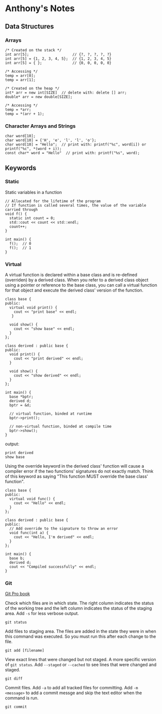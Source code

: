 # Anthony's Notes

## Data Structures

### Arrays

```
/* Created on the stack */
int arr[5];                    // {?, ?, ?, ?, ?}
int arr[5] = {1, 2, 3, 4, 5};  // {1, 2, 3, 4, 5}
int arr[5] = { };              // {0, 0, 0, 0, 0}

/* Accessing */
temp = arr[0];
temp = arr[1];

/* Created on the heap */
int* arr = new int[SIZE]  // delete with: delete [] arr;
double* arr = new double[SIZE];

/* Accessing */
temp = *arr;
temp = *(arr + 1);
```

### Character Arrays and Strings

```
char word[10];
char word[10] = {'H', 'e', 'l', 'l', 'o'};
char word[10] = "Hello";  // print with: printf("%c", word[i]) or printf("%c", *(word + i));
const char* word = "Hello"  // print with: printf("%s", word);
```

## Keywords

### Static
Static variables in a function
```
// Allocated for the lifetime of the program
// If function is called several times, the value of the variable carried through
void f() {
  static int count = 0;
  std::cout << count << std::endl;
  count++;
}

int main() {
  f();  // 0
  f();  // 1
}
```

### Virtual
A virtual function is declared within a base class and is re-defined (overriden) by a derived class. When you refer to a derived class object using a pointer or reference to the base class, you can call a virtual function for that object and execute the derived class' version of the function.

```
class base {
public:
  virtual void print() {
    cout << "print base" << endl;
   }
   
  void show() {
    cout << "show base" << endl;
  }
};

class derived : public base {
public:
  void print() {
    cout << "print derived" << endl;
  }
  
  void show() {
    cout << "show derived" << endl;
  }
};

int main() {
  base *bptr;
  derived d;
  bptr = &d;
  
  // virtual function, binded at runtime
  bptr->print();
  
  // non-virtual function, binded at compile time
  bptr->show();
}
```

output:

```
print derived
show base
```
Using the override keyword in the derived class' function will cause a compiler error if the two functions' signatures do not exactly match. Think of this keyword as saying "This function MUST override the base class' function".

```
class base {
public:
  virtual void func() {
    cout << "Hello" << endl;
  }
};

class derived : public base {
public:
  // Add override to the signature to throw an error
  void func(int a) {
    cout << "Hello, I'm derived" << endl;
  }
};

int main() {
  base b;
  derived d;
  cout << "Compiled successfully" << endl;
}
```

### Git

[Git Pro book](https://git-scm.com/book/en/v2)

Check which files are in which state. The right column indicates the status of the working tree and the left column indicates the status of the staging area. Add `-s` for less verbose output.
```
git status
```

Add files to staging area. The files are added in the state they were in when this command was executed. So you must run this after each change to the file.
```
git add [filename]
```

View exact lines that were changed but not staged. A more specific version of `git status`. Add `--staged` or `--cached` to see lines that were changed and staged.
```
git diff
```

Commit files. Add `-a` to add all tracked files for committing. Add `-m <message>` to add a commit messge and skip the text editor when the command is run.
```
git commit
```
